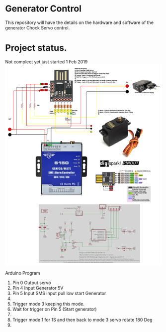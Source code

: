 # Generator Control

This repository will have the details on the hardware and software of the generator Chock Servo control.
# Project status.
Not compleet yet just started 1 Feb 2019<br>
![Generator Control](doc/Generator_Controle_servo.png?raw=true "Generator Contol")<br>

Arduino Program

1) Pin 0 Output servo
2) Pin 4 Input Generator 5V 
3) Pin 5 Input SMS input pull low start Generator  
4) 
5) Trigger mode 3 keeping this mode.
6) Wait for trigger on Pin 5 (Start generator)
7)  
8) Trigger mode 1 for 1S and then back to mode 3 servo rotate 180 Deg
9) 


